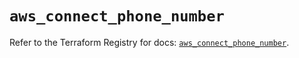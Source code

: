 # `aws_connect_phone_number`

Refer to the Terraform Registry for docs: [`aws_connect_phone_number`](https://registry.terraform.io/providers/hashicorp/aws/5.89.0/docs/resources/connect_phone_number).
